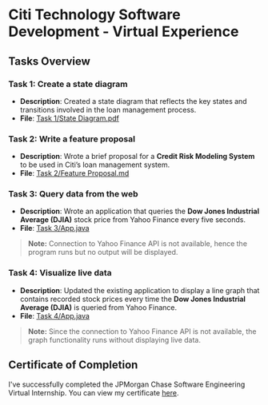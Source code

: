 # Citi Technology Software Development - Virtual Experience

## Tasks Overview

### Task 1: Create a state diagram
- **Description**: Created a state diagram that reflects the key states and transitions involved in the loan management process.
- **File**: [Task 1/State Diagram.pdf](Task%201/State%20Diagram.pdf)

### Task 2: Write a feature proposal
- **Description**: Wrote a brief proposal for a **Credit Risk Modeling System** to be used in Citi’s loan management system.
- **File**: [Task 2/Feature Proposal.md](Task%202/Feature%20Proposal.md)

### Task 3: Query data from the web
- **Description**: Wrote an application that queries the **Dow Jones Industrial Average (DJIA)** stock price from Yahoo Finance every five seconds.
- **File**: [Task 3/App.java](Task%203/App.java)
> **Note:** Connection to Yahoo Finance API is not available, hence the program runs but no output will be displayed.

### Task 4: Visualize live data
- **Description**: Updated the existing application to display a line graph that contains recorded stock prices every time the **Dow Jones Industrial Average (DJIA)** is queried from Yahoo Finance.
- **File**: [Task 4/App.java](Task%204/App.java)
> **Note:** Since the connection to Yahoo Finance API is not available, the graph functionality runs without displaying live data.

## Certificate of Completion
I've successfully completed the JPMorgan Chase Software Engineering Virtual Internship. You can view my certificate [here](assets/Citi%20-%20Technology%20Software%20Development.pdf).
